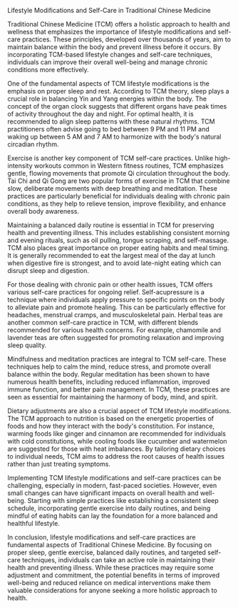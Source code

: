 Lifestyle Modifications and Self-Care in Traditional Chinese Medicine

Traditional Chinese Medicine (TCM) offers a holistic approach to health and wellness that emphasizes the importance of lifestyle modifications and self-care practices. These principles, developed over thousands of years, aim to maintain balance within the body and prevent illness before it occurs. By incorporating TCM-based lifestyle changes and self-care techniques, individuals can improve their overall well-being and manage chronic conditions more effectively.

One of the fundamental aspects of TCM lifestyle modifications is the emphasis on proper sleep and rest. According to TCM theory, sleep plays a crucial role in balancing Yin and Yang energies within the body. The concept of the organ clock suggests that different organs have peak times of activity throughout the day and night. For optimal health, it is recommended to align sleep patterns with these natural rhythms. TCM practitioners often advise going to bed between 9 PM and 11 PM and waking up between 5 AM and 7 AM to harmonize with the body's natural circadian rhythm.

Exercise is another key component of TCM self-care practices. Unlike high-intensity workouts common in Western fitness routines, TCM emphasizes gentle, flowing movements that promote Qi circulation throughout the body. Tai Chi and Qi Gong are two popular forms of exercise in TCM that combine slow, deliberate movements with deep breathing and meditation. These practices are particularly beneficial for individuals dealing with chronic pain conditions, as they help to relieve tension, improve flexibility, and enhance overall body awareness.

Maintaining a balanced daily routine is essential in TCM for preserving health and preventing illness. This includes establishing consistent morning and evening rituals, such as oil pulling, tongue scraping, and self-massage. TCM also places great importance on proper eating habits and meal timing. It is generally recommended to eat the largest meal of the day at lunch when digestive fire is strongest, and to avoid late-night eating which can disrupt sleep and digestion.

For those dealing with chronic pain or other health issues, TCM offers various self-care practices for ongoing relief. Self-acupressure is a technique where individuals apply pressure to specific points on the body to alleviate pain and promote healing. This can be particularly effective for headaches, menstrual cramps, and musculoskeletal pain. Herbal teas are another common self-care practice in TCM, with different blends recommended for various health concerns. For example, chamomile and lavender teas are often suggested for promoting relaxation and improving sleep quality.

Mindfulness and meditation practices are integral to TCM self-care. These techniques help to calm the mind, reduce stress, and promote overall balance within the body. Regular meditation has been shown to have numerous health benefits, including reduced inflammation, improved immune function, and better pain management. In TCM, these practices are seen as essential for maintaining the harmony of body, mind, and spirit.

Dietary adjustments are also a crucial aspect of TCM lifestyle modifications. The TCM approach to nutrition is based on the energetic properties of foods and how they interact with the body's constitution. For instance, warming foods like ginger and cinnamon are recommended for individuals with cold constitutions, while cooling foods like cucumber and watermelon are suggested for those with heat imbalances. By tailoring dietary choices to individual needs, TCM aims to address the root causes of health issues rather than just treating symptoms.

Implementing TCM lifestyle modifications and self-care practices can be challenging, especially in modern, fast-paced societies. However, even small changes can have significant impacts on overall health and well-being. Starting with simple practices like establishing a consistent sleep schedule, incorporating gentle exercise into daily routines, and being mindful of eating habits can lay the foundation for a more balanced and healthful lifestyle.

In conclusion, lifestyle modifications and self-care practices are fundamental aspects of Traditional Chinese Medicine. By focusing on proper sleep, gentle exercise, balanced daily routines, and targeted self-care techniques, individuals can take an active role in maintaining their health and preventing illness. While these practices may require some adjustment and commitment, the potential benefits in terms of improved well-being and reduced reliance on medical interventions make them valuable considerations for anyone seeking a more holistic approach to health.